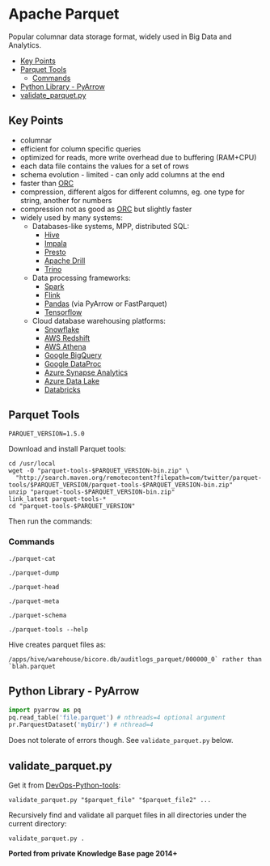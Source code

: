 # Apache Parquet

Popular columnar data storage format, widely used in Big Data and Analytics.

<!-- INDEX_START -->

- [Key Points](#key-points)
- [Parquet Tools](#parquet-tools)
  - [Commands](#commands)
- [Python Library - PyArrow](#python-library---pyarrow)
- [validate_parquet.py](#validate_parquetpy)

<!-- INDEX_END -->

## Key Points

- columnar
- efficient for column specific queries
- optimized for reads, more write overhead due to buffering (RAM+CPU)
- each data file contains the values for a set of rows
- schema evolution - limited - can only add columns at the end
- faster than [ORC](data-formats.md#orc)
- compression, different algos for different columns, eg. one type for string, another for numbers
- compression not as good as [ORC](orc.md) but slightly faster
- widely used by many systems:
  - Databases-like systems, MPP, distributed SQL:
    - [Hive](hive.md)
    - [Impala](impala.md)
    - [Presto](presto.md)
    - [Apache Drill](drill.md)
    - [Trino](https://github.com/trinodb/trino)
  - Data processing frameworks:
    - [Spark](spark.md)
    - [Flink](https://flink.apache.org/)
    - [Pandas](https://pandas.pydata.org/)  (via PyArrow or FastParquet)
    - [Tensorflow](https://www.tensorflow.org/)
  - Cloud database warehousing platforms:
    - [Snowflake](snowflake.md)
    - [AWS Redshift](aws.md)
    - [AWS Athena](https://aws.amazon.com/athena/)
    - [Google BigQuery](bigquery.md)
    - [Google DataProc](https://cloud.google.com/dataproc)
    - [Azure Synapse Analytics](https://azure.microsoft.com/en-us/products/synapse-analytics)
    - [Azure Data Lake](https://azure.microsoft.com/en-us/solutions/data-lake)
    - [Databricks](https://www.databricks.com/)

## Parquet Tools

```shell
PARQUET_VERSION=1.5.0
```

Download and install Parquet tools:

```shell
cd /usr/local
wget -O "parquet-tools-$PARQUET_VERSION-bin.zip" \
  "http://search.maven.org/remotecontent?filepath=com/twitter/parquet-tools/$PARQUET_VERSION/parquet-tools-$PARQUET_VERSION-bin.zip"
unzip "parquet-tools-$PARQUET_VERSION-bin.zip"
link_latest parquet-tools-*
cd "parquet-tools-$PARQUET_VERSION"
```

Then run the commands:

### Commands

```shell
./parquet-cat
```

```shell
./parquet-dump
```

```shell
./parquet-head
```

```shell
./parquet-meta
```

```shell
./parquet-schema
```

```shell
./parquet-tools --help
```

Hive creates parquet files as:

```none
/apps/hive/warehouse/bicore.db/auditlogs_parquet/000000_0` rather than `blah.parquet
```

## Python Library - PyArrow

```python
import pyarrow as pq
pq.read_table('file.parquet') # nthreads=4 optional argument
pr.ParquestDataset('myDir/') # nthread=4
```

Does not tolerate of errors though. See `validate_parquet.py` below.

## validate_parquet.py

Get it from [DevOps-Python-tools](devops-python-tools.md):

```shell
validate_parquet.py "$parquet_file" "$parquet_file2" ...
```

Recursively find and validate all parquet files in all directories under the current directory:

```shell
validate_parquet.py .
```

**Ported from private Knowledge Base page 2014+**
